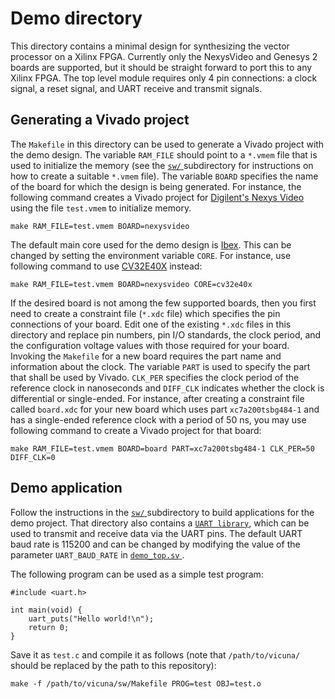# Demo directory

This directory contains a minimal design for synthesizing the vector processor
on a Xilinx FPGA.  Currently only the NexysVideo and Genesys 2 boards are
supported, but it should be straight forward to port this to any Xilinx FPGA.
The top level module requires only 4 pin connections: a clock signal, a reset
signal, and UART receive and transmit signals.


## Generating a Vivado project

The `Makefile` in this directory can be used to generate a Vivado project with
the demo design.  The variable `RAM_FILE` should point to a `*.vmem` file that
is used to initialize the memory (see the [`sw/`
](https://github.com/vproc/vicuna/tree/main/sw) subdirectory for instructions
on how to create a suitable `*.vmem` file).  The variable `BOARD` specifies the
name of the board for which the design is being generated.  For instance, the
following command creates a Vivado project for [Digilent's Nexys Video
](https://digilent.com/reference/programmable-logic/nexys-video/start) using
the file `test.vmem` to initialize memory.
```
make RAM_FILE=test.vmem BOARD=nexysvideo
```

The default main core used for the demo design is
[Ibex](https://github.com/lowRISC/ibex).  This can be changed by setting the
environment variable `CORE`.  For instance, use following command to use
[CV32E40X](https://github.com/openhwgroup/cv32e40x) instead:
```
make RAM_FILE=test.vmem BOARD=nexysvideo CORE=cv32e40x
```

If the desired board is not among the few supported boards, then you first need
to create a constraint file (`*.xdc` file) which specifies the pin connections
of your board.  Edit one of the existing `*.xdc` files in this directory and
replace pin numbers, pin I/O standards, the clock period, and the configuration
voltage values with those required for your board.  Invoking the `Makefile` for
a new board requires the part name and information about the clock.  The
variable `PART` is used to specify the part that shall be used by Vivado.
`CLK_PER` specifies the clock period of the reference clock in nanoseconds and
`DIFF_CLK` indicates whether the clock is differential or single-ended.  For
instance, after creating a constraint file called `board.xdc` for your new
board which uses part `xc7a200tsbg484-1` and has a single-ended reference clock
with a period of 50 ns, you may use following command to create a Vivado
project for that board:
```
make RAM_FILE=test.vmem BOARD=board PART=xc7a200tsbg484-1 CLK_PER=50 DIFF_CLK=0
```


## Demo application

Follow the instructions in the [`sw/`
](https://github.com/vproc/vicuna/tree/main/sw) subdirectory to build
applications for the demo project.  That directory also contains a
[`UART library`](https://github.com/vproc/vicuna/tree/main/sw/lib), which can
be used to transmit and receive data via the UART pins.  The default UART baud
rate is 115200 and can be changed by modifying the value of the parameter
`UART_BAUD_RATE` in [`demo_top.sv`
](https://github.com/vproc/vicuna/blob/main/demo/rtl/demo_top.sv).

The following program can be used as a simple test program:
```
#include <uart.h>

int main(void) {
    uart_puts("Hello world!\n");
    return 0;
}
```

Save it as `test.c` and compile it as follows (note that `/path/to/vicuna/`
should be replaced by the path to this repository):

    make -f /path/to/vicuna/sw/Makefile PROG=test OBJ=test.o
